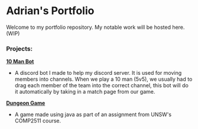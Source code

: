 # Adrian's Portfolio


Welcome to my portfolio repository. My notable work will be hosted here. (WIP)



<h3>Projects:</h3>

<b><a href="https://github.com/Ad-Chan/10ManBot">10 Man Bot</a></b>
- A discord bot I made to help my discord server. It is used for moving members into channels. When we play a 10 man (5v5), we usually had to drag each member of the team into the correct channel, this bot will do it automatically by taking in a match page from our game.

<b><a href="https://github.com/Ad-Chan/DungeonGame2511">Dungeon Game</a></b>
- A game made using java as part of an assignment from UNSW's COMP2511 course.
